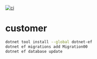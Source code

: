 [![ci](https://github.com/braden0236/customer/actions/workflows/ci.yml/badge.svg?branch=main)](https://github.com/braden0236/customer/actions/workflows/ci.yml)

# customer

```bash
dotnet tool install --global dotnet-ef
dotnet ef migrations add Migration00
dotnet ef database update
```

